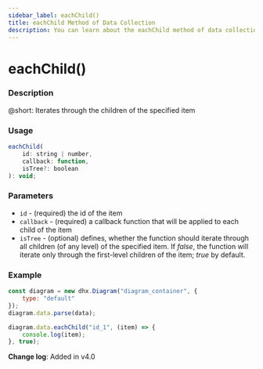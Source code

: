 ```yaml
---
sidebar_label: eachChild()
title: eachChild Method of Data Collection
description: You can learn about the eachChild method of data collection in the documentation of the DHTMLX JavaScript Diagram library. Browse developer guides and API reference, try out code examples and live demos, and download a free 30-day evaluation version of DHTMLX Diagram.
---
```


# eachChild()

### Description

@short: Iterates through the children of the specified item

### Usage

~~~js
eachChild(
    id: string | number, 
    callback: function, 
    isTree?: boolean
): void;
~~~

### Parameters

- `id` - (required) the id of the item
- `callback` - (required) a callback function that will be applied to each child of the item
- `isTree` - (optional) defines, whether the function should iterate through all children (of any level) of the specified item. If *false*, the function will iterate only through the first-level children of the item; *true* by default.

### Example

~~~js {6-8}
const diagram = new dhx.Diagram("diagram_container", {
    type: "default"
});
diagram.data.parse(data);

diagram.data.eachChild("id_1", (item) => {
    console.log(item);
}, true);
~~~

**Change log**: Added in v4.0
